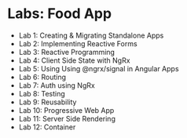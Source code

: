 # Labs: Food App

- Lab 1: Creating & Migrating Standalone Apps
- Lab 2: Implementing Reactive Forms
- Lab 3: Reactive Programming
- Lab 4: Client Side State with NgRx
- Lab 5: Using Using @ngrx/signal in Angular Apps
- Lab 6: Routing
- Lab 7: Auth using NgRx   
- Lab 8: Testing
- Lab 9: Reusability
- Lab 10: Progressive Web App
- Lab 11: Server Side Rendering
- Lab 12: Container